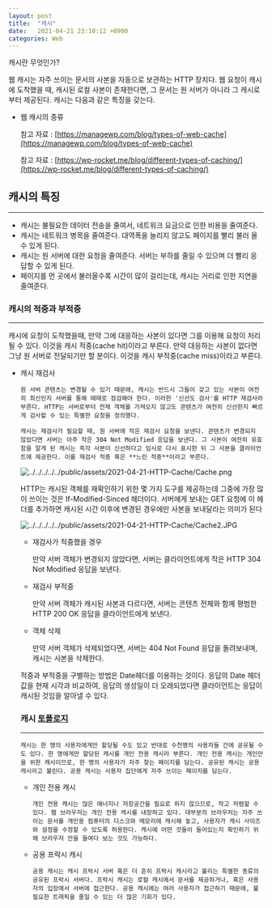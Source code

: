 ```yaml
---
layout: post
title:  "캐시"
date:   2021-04-21 23:10:12 +0900
categories: Web
---
```

캐시란 무엇인가?

웹 캐시는 자주 쓰이는 문서의 사본을 자동으로 보관하는 HTTP 장치다. 웹 요청이 캐시에 도착했을 때, 캐시된 로컬 사본이 존재한다면, 그 문서는 원 서버가 아니라 그 캐시로부터 제공된다. 캐시는 다음과 같은 특징을 갖는다.

-  웹 캐시의 종류

    참고 자료 : [https://managewp.com/blog/types-of-web-cache](https://managewp.com/blog/types-of-web-cache)

    참고 자료 : [https://wp-rocket.me/blog/different-types-of-caching/](https://wp-rocket.me/blog/different-types-of-caching/)

## 캐시의 특징

---

- 캐시는 불필요한 데이터 전송을 줄여서, 네트워크 요금으로 인한 비용을 줄여준다.
- 캐시는 네트워크 병목을 줄여준다. 대역폭을 늘리지 않고도 페이지를 빨리 불러 올 수 있게 된다.
- 캐시는 원 서버에 대한 요청을 줄여준다. 서버는 부하를 줄일 수 있으며 더 빨리 응답할 수 있게 된다.
- 페이지를 먼 곳에서 불러올수록 시간이 많이 걸리는데, 캐시는 거리로 인한 지연을 줄여준다.

### 캐시의 적중과 부적중

---

캐시에 요청이 도착했을때, 만약 그에 대응하는 사본이 있다면 그를 이용해 요청이 처리될 수 있다. 이것을 캐시 적중(cache hit)이라고 부른다. 만약 대응하는 사본이 없다면 그냥 원 서버로 전달되기만 할 분이다. 이것을 캐시 부적중(cache miss)이라고 부른다.

- 캐시 재검사

      원 서버 콘텐츠는 변경될 수 있기 때문에, 캐시는 반드시 그들이 갖고 있는 사본이 여전히 최신인지 서버를 통해 때때로 점검해야 한다. 이러한 '신선도 검사'를 HTTP 재검사라 부른다. HTTP는 서버로부터 전체 객체를 가져오지 않고도 콘텐츠가 여전히 신선한지 빠르게 검사할 수 있는 특별한 요청을 정의했다.
      
      캐시는 재검사가 필요할 때, 원 서버에 작은 재검사 요청을 보낸다. 콘텐츠가 변경되지 않았다면 서버는 아주 작은 304 Not Modified 응답을 보낸다. 그 사본이 여전히 유효함을 알게 된 캐시는 즉각 사본이 신선하다고 임시로 다시 표시한 뒤 그 사본을 클라이언트에 제공한다. 이를 재검사 적중 혹은 **느린 적중**이라고 부른다.

    ![../../../../../public/assets/2021-04-21-HTTP-Cache/Cache.png](../../../../../public/assets/2021-04-21-HTTP-Cache/Cache.png)

    HTTP는  캐시된 객체를 재확인하기 위한 몇 가지 도구를 제공하는데 그중에 가장 많이 쓰이는 것은 If-Modified-Sinced 헤더이다. 서버에게 보내는 GET 요청에 이 헤더를 추가하면 캐시된 시간 이후에 변경된 경우에만 사본을 보내달라는 의미가 된다

    ![../../../../../public/assets/2021-04-21-HTTP-Cache/Cache2.JPG](../../../../../public/assets/2021-04-21-HTTP-Cache/Cache2.JPG)

    - 재검사가 적중했을 경우

        만약 서버 객체가 변경되지 않았다면, 서버는 클라이언트에게 작은 HTTP 304 Not Modified 응답을 보낸다.

    - 재검사 부적중

        만약 서버 객체가 캐시된 사본과 다르다면, 서버는 콘텐츠 전체와 함께 평범한 HTTP 200 OK 응답을 클라이언트에게 보낸다.

    - 객체 삭제

        만약 서버 객체가 삭제되었다면, 서버는 404 Not Found 응답을 돌려보내며, 캐시는 사본을 삭제한다.

    적중과 부적중을 구별하는 방법은 Date헤더를 이용하는 것이다. 응답의 Date 헤더 값을 현재 시각과 비교하여, 응답의 생성일이 더 오래되었다면 클라이언트는 응답이 캐시된 것임을 알아낼 수 있다.

  

    ### 캐시 [토폴로지](http://terms.tta.or.kr/dictionary/dictionaryView.do?word_seq=170524-3)

  ---

      캐시는 한 명의 사용자에게만 할당될 수도 있고 반대로 수천명의 사용자들 간에 공유될 수도 있다. 한 명에게만 할당된 캐시를 개인 전용 캐시라 부른다. 개인 전용 캐시는 개인만을 위한 캐시이므로, 한 명의 사용자가 자주 찾는 페이지를 담는다. 공유된 캐시는 공용 캐시라고 불린다. 공용 캐시는 사용자 집단에게 자주 쓰이는 페이지를 담는다.

    - 개인 전용 캐시

          개인 전용 캐시는 많은 에너지나 저장공간을 필요로 하지 않으므로, 작고 저렴할 수 있다. 웹 브라우저는 개인 전용 캐시를 내장하고 있다. 대부분의 브라우저는 자주 쓰이는 문서를 개인용 컴퓨터의 디스크와 메모리에 캐시해 놓고, 사용자가 캐시 사이즈와 설정을 수정할 수 있도록 허용한다. 캐시에 어떤 것들이 들어있는지 확인하기 위해 브라우저 안을 들여다 보는 것도 가능하다.

    - 공용 프락시 캐시
  
          공용 캐시는 캐시 프락시 서버 혹은 더 흔히 프락시 캐시라고 불리는 특별한 종류의 공유된 프락시 서버다. 프락시 캐시는 로컬 캐시에서 문서를 제공하거나, 혹은 사용자의 입장에서 서버에 접근한다. 공용 캐시에는 여러 사용자가 접근하기 때문에, 불필요한 트래픽을 줄일 수 있는 더 많은 기회가 있다.
